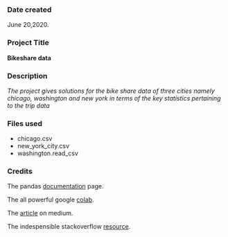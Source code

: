 ### Date created
June 20,2020.

### Project Title
**Bikeshare data**

### Description
*The project gives solutions for the bike share data of three cities namely chicago, washington and new york in terms of the key statistics pertaining to the trip data*

### Files used
* chicago.csv
* new_york_city.csv
* washington.read_csv

### Credits
The pandas [documentation](https://pandas.pydata.org/pandas-docs) page.

The all powerful google [colab](https://colab.research.google.com/notebooks/intro.ipynb#recent=true).

The [article](https://medium.com/@msalmon00/helpful-python-code-snippets-for-data-exploration-in-pandas-b7c5aed5ecb9) on medium.

The indespensible stackoverflow [resource](https://stackoverflow.com/questions/19377969/combine-two-columns-of-text-in-dataframe-in-pandas-python).
